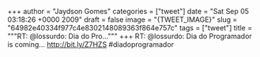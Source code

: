
+++
author = "Jaydson Gomes"
categories = ["tweet"]
date = "Sat Sep 05 03:18:26 +0000 2009"
draft = false
image = "{TWEET_IMAGE}"
slug = "64982e40334f977c4e8302148089363f864e757c"
tags = ["tweet"]
title = """RT: @lossurdo: Dia do Pro..."""
+++
RT: @lossurdo: Dia do Programador is coming... http://bit.ly/Z7HZS #diadoprogramador
